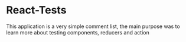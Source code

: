 # React-Tests
This application is a very simple comment list, the main purpose was to learn more about testing components, reducers and action
